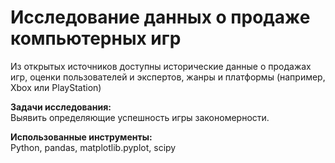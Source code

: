 # Исследование данных о продаже компьютерных игр
Из открытых источников доступны исторические данные о продажах игр, оценки пользователей и экспертов, жанры и платформы (например, Xbox или PlayStation)

**Задачи исследования:**\
Выявить определяющие успешность игры закономерности.

**Использованные инструменты:**\
Python, pandas, matplotlib.pyplot, scipy
